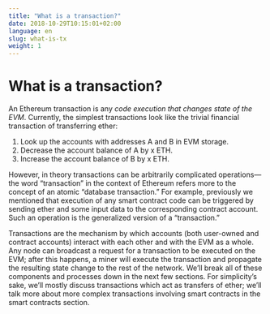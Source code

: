 ```yaml
---
title: "What is a transaction?"
date: 2018-10-29T10:15:01+02:00
language: en
slug: what-is-tx
weight: 1
---
```


# What is a transaction?
An Ethereum transaction is any *code execution that changes state of the EVM*. Currently, the simplest transactions look like the trivial financial transaction of transferring ether:

1. Look up the accounts with addresses A and B in EVM storage. 
2. Decrease the account balance of A by x ETH.
3. Increase the account balance of B by x ETH.

However, in theory transactions can be arbitrarily complicated operations—the word “transaction” in the context of Ethereum refers more to the concept of an atomic “database transaction.” For example, previously we mentioned that execution of any smart contract code can be triggered by sending ether and some input data to the corresponding contract account. Such an operation is the generalized version of a “transaction.” 

Transactions are the mechanism by which accounts (both user-owned and contract accounts) interact with each other and with the EVM as a whole. Any node can broadcast a request for a transaction to be executed on the EVM; after this happens, a miner will execute the transaction and propagate the resulting state change to the rest of the network. We’ll break all of these components and processes down in the next few sections. For simplicity’s sake, we’ll mostly discuss transactions which act as transfers of ether; we’ll talk more about more complex transactions involving smart contracts in the smart contracts section. 